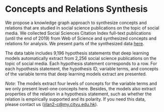 # Concepts and Relations Synthesis

We propose a knowledge graph approach to synthesize concepts and relations that are studied in social science publications on the topic of social media. We collected Social Sciences Citation Index full-text publications (until the end of 2019) from Web of Science and synthesized concepts and relations for analysis. We present parts of the synthesized data [here](./Synthesized_Concepts_and_Relations.xlsx).

The data table includes 9,196 hypothesis statements that deep learning models automatically extract from 2,256 social science publications on the topic of social media. Each hypothesis statement corresponds to a row. For each hypothesis statement, the hypothesis ID, variable terms, and concepts of the variable terms that deep learning models extract are presented. 

*Note*: The models extract four levels of concepts for the variable terms and we only present level-one concepts here. Besides, the models also extract properties of the relation in a hypothesis statement, such as whether the relation is empirically supported and its polarity. If you need this data, please contact us (jilan2-c@my.cityu.edu.hk).

